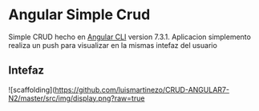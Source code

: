 # Angular Simple Crud

Simple CRUD hecho en [Angular CLI](https://github.com/angular/angular-cli) version 7.3.1.
Aplicacion simplemento realiza un push para visualizar en la mismas intefaz del usuario

## Intefaz

![scaffolding](https://github.com/luismartinezo/CRUD-ANGULAR7-N2/master/src/img/display.png?raw=true
